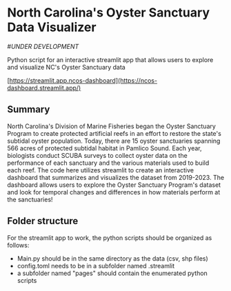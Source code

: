 
# North Carolina's Oyster Sanctuary Data Visualizer
#*UNDER DEVELOPMENT* 

Python script for an interactive streamlit app that allows users to explore and visualize NC's Oyster Sanctuary data

[https://streamlit.app.ncos-dashboard](https://ncos-dashboard.streamlit.app/)

## Summary
North Carolina's Division of Marine Fisheries began the Oyster Sanctuary Program to create protected artificial reefs in an effort to restore the state's subtidal oyster population. 
Today, there are 15 oyster sanctuaries spanning 566 acres of protected subtidal habitat in Pamlico Sound. 
Each year, biologists conduct SCUBA surveys to collect oyster data on the performance of each sanctuary and the various materials used to build each reef. 
The code here utilizes streamlit to create an interactive dashboard that summarizes and visualizes the dataset from 2019-2023. 
The dashboard allows users to explore the Oyster Sanctuary Program's dataset and look for temporal changes and differences in how materials perform at the sanctuaries!

## Folder structure
For the streamlit app to work, the python scripts should be organized as follows:
- Main.py should be in the same directory as the data (csv, shp files)
- config.toml needs to be in a subfolder named .streamlit
- a subfolder named "pages" should contain the enumerated python scripts
